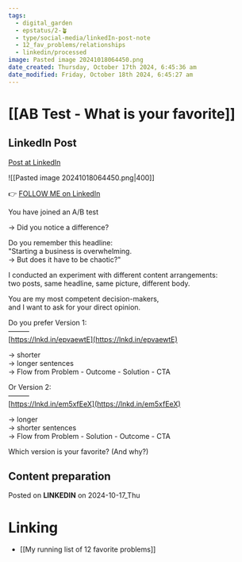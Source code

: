 ```yaml
---
tags:
  - digital_garden
  - epstatus/2-🪴
  - type/social-media/linkedIn-post-note
  - 12_fav_problems/relationships
  - linkedin/processed
image: Pasted image 20241018064450.png
date_created: Thursday, October 17th 2024, 6:45:36 am
date_modified: Friday, October 18th 2024, 6:45:27 am
---
```

# [[AB Test - What is your favorite]]
## LinkedIn Post
[Post at LinkedIn](https://www.linkedin.com/posts/sebastiankamilli_you-have-joined-an-ab-test-did-you-notice-activity-7252558960551948288-1wm9?utm_source=share&utm_medium=member_desktop)

![[Pasted image 20241018064450.png|400]]

👉 [FOLLOW ME on LinkedIn](https://www.linkedin.com/comm/mynetwork/discovery-see-all?usecase=PEOPLE_FOLLOWS&followMember=sebastiankamilli)

You have joined an A/B test  
  
→ Did you notice a difference?  
  
Do you remember this headline:  
"Starting a business is overwhelming.  
→ But does it have to be chaotic?"  
  
I conducted an experiment with different content arrangements:  
two posts, same headline, same picture, different body.  
  
You are my most competent decision-makers,  
and I want to ask for your direct opinion.  
  
Do you prefer Version 1:  
———  
[https://lnkd.in/epvaewtE](https://lnkd.in/epvaewtE)  
  
→ shorter  
→ longer sentences  
→ Flow from Problem - Outcome - Solution - CTA  
  
  
Or Version 2:  
———  
[https://lnkd.in/em5xfEeX](https://lnkd.in/em5xfEeX)  
  
→ longer  
→ shorter sentences  
→ Flow from Problem - Solution - Outcome - CTA  
  
  
Which version is your favorite? (And why?)

## Content preparation


Posted on **LINKEDIN** on 2024-10-17_Thu
# Linking
+ [[My running list of 12 favorite problems]]